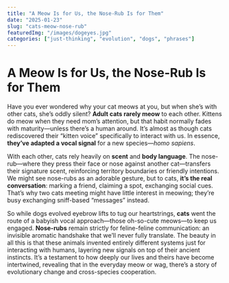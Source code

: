 ```yaml
---
title: "A Meow Is for Us, the Nose-Rub Is for Them"
date: "2025-01-23"
slug: "cats-meow-nose-rub"
featuredImg: "/images/dogeyes.jpg"
categories: ["just-thinking", "evolution", "dogs", "phrases"]
---
```


# A Meow Is for Us, the Nose-Rub Is for Them

Have you ever wondered why your cat meows at you, but when she’s with other cats, she’s oddly silent? **Adult cats rarely meow** to each other. Kittens do meow when they need mom’s attention, but that habit normally fades with maturity—unless there’s a human around. It’s almost as though cats rediscovered their “kitten voice” specifically to interact with us. In essence, **they’ve adapted a vocal signal** for a new species—*homo sapiens*.

With each other, cats rely heavily on **scent** and **body language**. The nose-rub—where they press their face or nose against another cat—transfers their signature scent, reinforcing territory boundaries or friendly intentions. We might see nose-rubs as an adorable gesture, but to cats, **it’s the real conversation**: marking a friend, claiming a spot, exchanging social cues. That’s why two cats meeting might have little interest in meowing; they’re busy exchanging sniff-based “messages” instead.

So while dogs evolved eyebrow lifts to tug our heartstrings, **cats** went the route of a babyish vocal approach—those oh-so-cute meows—to keep us engaged. **Nose-rubs** remain strictly for feline-feline communication: an invisible aromatic handshake that we’ll never fully translate. The beauty in all this is that these animals invented entirely different systems just for interacting with humans, layering new signals on top of their ancient instincts. It’s a testament to how deeply our lives and theirs have become intertwined, revealing that in the everyday meow or wag, there’s a story of evolutionary change and cross-species cooperation.